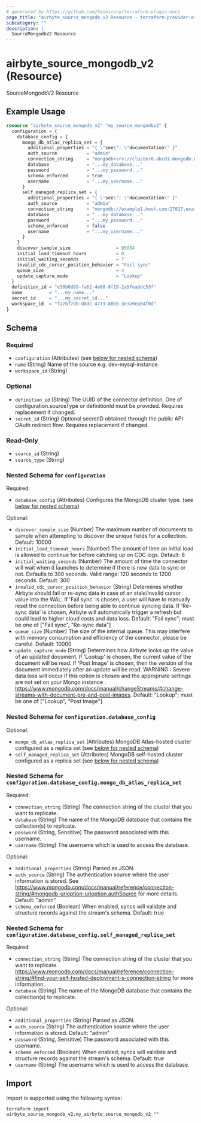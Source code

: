 ```yaml
---
# generated by https://github.com/hashicorp/terraform-plugin-docs
page_title: "airbyte_source_mongodb_v2 Resource - terraform-provider-airbyte"
subcategory: ""
description: |-
  SourceMongodbV2 Resource
---
```


# airbyte_source_mongodb_v2 (Resource)

SourceMongodbV2 Resource

## Example Usage

```terraform
resource "airbyte_source_mongodb_v2" "my_source_mongodbv2" {
  configuration = {
    database_config = {
      mongo_db_atlas_replica_set = {
        additional_properties = "{ \"see\": \"documentation\" }"
        auth_source           = "admin"
        connection_string     = "mongodb+srv://cluster0.abcd1.mongodb.net/"
        database              = "...my_database..."
        password              = "...my_password..."
        schema_enforced       = true
        username              = "...my_username..."
      }
      self_managed_replica_set = {
        additional_properties = "{ \"see\": \"documentation\" }"
        auth_source           = "admin"
        connection_string     = "mongodb://example1.host.com:27017,example2.host.com:27017,example3.host.com:27017/"
        database              = "...my_database..."
        password              = "...my_password..."
        schema_enforced       = false
        username              = "...my_username..."
      }
    }
    discover_sample_size                 = 95684
    initial_load_timeout_hours           = 0
    initial_waiting_seconds              = 7
    invalid_cdc_cursor_position_behavior = "Fail sync"
    queue_size                           = 4
    update_capture_mode                  = "Lookup"
  }
  definition_id = "e30b0d99-fa62-4e68-8f19-2a57eaddc53f"
  name          = "...my_name..."
  secret_id     = "...my_secret_id..."
  workspace_id  = "fa7bf7db-d8dc-4773-80b5-3e3a9ea84f0d"
}
```

<!-- schema generated by tfplugindocs -->
## Schema

### Required

- `configuration` (Attributes) (see [below for nested schema](#nestedatt--configuration))
- `name` (String) Name of the source e.g. dev-mysql-instance.
- `workspace_id` (String)

### Optional

- `definition_id` (String) The UUID of the connector definition. One of configuration.sourceType or definitionId must be provided. Requires replacement if changed.
- `secret_id` (String) Optional secretID obtained through the public API OAuth redirect flow. Requires replacement if changed.

### Read-Only

- `source_id` (String)
- `source_type` (String)

<a id="nestedatt--configuration"></a>
### Nested Schema for `configuration`

Required:

- `database_config` (Attributes) Configures the MongoDB cluster type. (see [below for nested schema](#nestedatt--configuration--database_config))

Optional:

- `discover_sample_size` (Number) The maximum number of documents to sample when attempting to discover the unique fields for a collection. Default: 10000
- `initial_load_timeout_hours` (Number) The amount of time an initial load is allowed to continue for before catching up on CDC logs. Default: 8
- `initial_waiting_seconds` (Number) The amount of time the connector will wait when it launches to determine if there is new data to sync or not. Defaults to 300 seconds. Valid range: 120 seconds to 1200 seconds. Default: 300
- `invalid_cdc_cursor_position_behavior` (String) Determines whether Airbyte should fail or re-sync data in case of an stale/invalid cursor value into the WAL. If 'Fail sync' is chosen, a user will have to manually reset the connection before being able to continue syncing data. If 'Re-sync data' is chosen, Airbyte will automatically trigger a refresh but could lead to higher cloud costs and data loss. Default: "Fail sync"; must be one of ["Fail sync", "Re-sync data"]
- `queue_size` (Number) The size of the internal queue. This may interfere with memory consumption and efficiency of the connector, please be careful. Default: 10000
- `update_capture_mode` (String) Determines how Airbyte looks up the value of an updated document. If 'Lookup' is chosen, the current value of the document will be read. If 'Post Image' is chosen, then the version of the document immediately after an update will be read. WARNING : Severe data loss will occur if this option is chosen and the appropriate settings are not set on your Mongo instance : https://www.mongodb.com/docs/manual/changeStreams/#change-streams-with-document-pre-and-post-images. Default: "Lookup"; must be one of ["Lookup", "Post Image"]

<a id="nestedatt--configuration--database_config"></a>
### Nested Schema for `configuration.database_config`

Optional:

- `mongo_db_atlas_replica_set` (Attributes) MongoDB Atlas-hosted cluster configured as a replica set (see [below for nested schema](#nestedatt--configuration--database_config--mongo_db_atlas_replica_set))
- `self_managed_replica_set` (Attributes) MongoDB self-hosted cluster configured as a replica set (see [below for nested schema](#nestedatt--configuration--database_config--self_managed_replica_set))

<a id="nestedatt--configuration--database_config--mongo_db_atlas_replica_set"></a>
### Nested Schema for `configuration.database_config.mongo_db_atlas_replica_set`

Required:

- `connection_string` (String) The connection string of the cluster that you want to replicate.
- `database` (String) The name of the MongoDB database that contains the collection(s) to replicate.
- `password` (String, Sensitive) The password associated with this username.
- `username` (String) The username which is used to access the database.

Optional:

- `additional_properties` (String) Parsed as JSON.
- `auth_source` (String) The authentication source where the user information is stored.  See https://www.mongodb.com/docs/manual/reference/connection-string/#mongodb-urioption-urioption.authSource for more details. Default: "admin"
- `schema_enforced` (Boolean) When enabled, syncs will validate and structure records against the stream's schema. Default: true


<a id="nestedatt--configuration--database_config--self_managed_replica_set"></a>
### Nested Schema for `configuration.database_config.self_managed_replica_set`

Required:

- `connection_string` (String) The connection string of the cluster that you want to replicate.  https://www.mongodb.com/docs/manual/reference/connection-string/#find-your-self-hosted-deployment-s-connection-string for more information.
- `database` (String) The name of the MongoDB database that contains the collection(s) to replicate.

Optional:

- `additional_properties` (String) Parsed as JSON.
- `auth_source` (String) The authentication source where the user information is stored. Default: "admin"
- `password` (String, Sensitive) The password associated with this username.
- `schema_enforced` (Boolean) When enabled, syncs will validate and structure records against the stream's schema. Default: true
- `username` (String) The username which is used to access the database.

## Import

Import is supported using the following syntax:

```shell
terraform import airbyte_source_mongodb_v2.my_airbyte_source_mongodb_v2 ""
```
